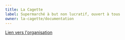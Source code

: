 ```yaml
---
title: La Cagette 
label: Supermarché à but non lucratif, ouvert à tous
owner: la-cagette/documentation
---
```


[Lien vers l'organisation](http://github.com/la-cagette)
